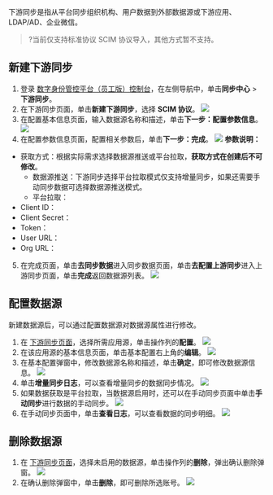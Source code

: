 下游同步是指从平台同步组织机构、用户数据到外部数据源或下游应用、LDAP/AD、企业微信。
>?当前仅支持标准协议 SCIM 协议导入，其他方式暂不支持。

## 新建下游同步
1. 登录 [数字身份管控平台（员工版）控制台](https://console.cloud.tencent.com/eiam)，在左侧导航中，单击**同步中心** > **下游同步**。
2. 在下游同步页面，单击**新建下游同步**，选择 **SCIM 协议**。
![](https://qcloudimg.tencent-cloud.cn/raw/85bb1e7cf7d261db0f1be102466d3f3d.png)
3. 在配置基本信息页面，输入数据源名称和描述，单击**下一步：配置参数信息**。
![](https://qcloudimg.tencent-cloud.cn/raw/e4289721b749d542161ec6b126b8f984.png)
4. 在配置参数信息页面，配置相关参数后，单击**下一步：完成**。
![](https://qcloudimg.tencent-cloud.cn/raw/2d341f9ce0a59e12a4c41c87c367c77c.png)
**参数说明：**
 - 获取方式：根据实际需求选择数据源推送或平台拉取，**获取方式在创建后不可修改**。
    - 数据源推送：下游同步选择平台拉取模式仅支持增量同步，如果还需要手动同步数据可选择数据源推送模式。
    - 平台拉取：
 - Client ID：
 - Client Secret：
 - Token：
 - User URL：
 - Org URL：
5. 在完成页面，单击**去同步数据**进入同步数据页面，单击**去配置上游同步**进入上游同步页面，单击**完成**返回数据源列表。
![](https://qcloudimg.tencent-cloud.cn/raw/ccfbe2244322ff97fa6262a90c43495b.png)


## 配置数据源
新建数据源后，可以通过配置数据源对数据源属性进行修改。
1. 在 [下游同步页面](https://console.cloud.tencent.com/eiam/sync-center/downstream)，选择所需应用源，单击操作列的**配置**。
![](https://qcloudimg.tencent-cloud.cn/raw/616d94b98c49875e3e9bcec3e280d753.png)
2. 在该应用源的基本信息页面，单击基本配置右上角的**编辑**。
![](https://qcloudimg.tencent-cloud.cn/raw/8cdf87570df314063ce2b1cea83d1d78.png)
3. 在基本配置弹窗中，修改数据源名称和描述，单击**确定**，即可修改数据源信息。
![](https://qcloudimg.tencent-cloud.cn/raw/aad09fb88750ce845beca8d875c6fb96.png)
4. 单击**增量同步日志**，可以查看增量同步的数据同步情况。
![](https://qcloudimg.tencent-cloud.cn/raw/4678257f995dfc5ddeac6bacb870f7be.png)
5. 如果数据获取是平台拉取，当数据源启用时，还可以在手动同步页面中单击**手动同步**进行数据的手动同步。
![](https://qcloudimg.tencent-cloud.cn/raw/05fc7e125b35504ee7e7eacceda78a1b.png)
6. 在手动同步页面中，单击**查看日志**，可以查看数据的同步明细。
![](https://qcloudimg.tencent-cloud.cn/raw/27e6eef31f9ea09e067b696233d5ec1b.png)


## 删除数据源
1. 在 [下游同步页面](https://console.cloud.tencent.com/eiam/sync-center/downstream)，选择未启用的数据源，单击操作列的**删除**，弹出确认删除弹窗。
![](https://qcloudimg.tencent-cloud.cn/raw/b123f30ae31596807433e340e9322f10.png)
2. 在确认删除弹窗中，单击**删除**，即可删除所选账号。
![](https://qcloudimg.tencent-cloud.cn/raw/569bb3ee53c9400a8bfc9e256de68505.png)

